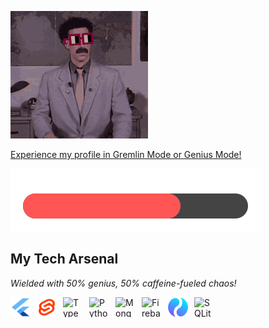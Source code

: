 ![Centinol Gremlin](https://raw.githubusercontent.com/Centinol-alt/Centinol-alt/main/pfp-gif.gif)

[Experience my profile in Gremlin Mode or Genius Mode!](https://centinol-alt.github.io/theme-switcher/)

![Chaos Meter](chaos-meter/chaos-meter.svg)

## My Tech Arsenal  
*Wielded with 50% genius, 50% caffeine-fueled chaos!*  
<div style="display: flex; gap: 10px; flex-wrap: wrap;">
  <img src="https://raw.githubusercontent.com/dnfield/flutter_svg/7d374d7107561cbd906d7c0ca26fef02cc01e7c8/example/assets/flutter_logo.svg?sanitize=true" alt="Flutter" width="32" height="32" title="Flutter">
  <img src="https://raw.githubusercontent.com/sveltejs/branding/master/svelte-logo.svg" alt="Svelte" width="32" height="32" title="Svelte">
  <img src="https://cdn.worldvectorlogo.com/logos/typescript.svg" alt="TypeScript" width="32" height="32" title="TypeScript">
  <img src="https://s3.dualstack.us-east-2.amazonaws.com/pythondotorg-assets/media/community/logos/python-logo-only.png" alt="Python" width="32" height="32" title="Python">
  <img src="https://www.svgrepo.com/show/331488/mongodb.svg" alt="MongoDB" width="32" height="32" title="MongoDB">
  <img src="https://www.svgrepo.com/show/353735/firebase.svg" alt="Firebase" width="32" height="32" title="Firebase">
  <img src="https://raw.githubusercontent.com/centinol-alt/centinol-alt/main/assets/isar-icon.svg" alt="IsarDB" width="32" height="32" title="IsarDB">
  <img src="https://raw.githubusercontent.com/sqlite/sqlite/master/doc/images/sqlite350.gif" alt="SQLite" width="32" height="32" title="SQLite">
</div>
